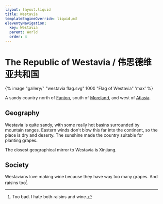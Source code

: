 ```yaml
---
layout: layout.liquid
title: Westavia
templateEngineOverride: liquid,md
eleventyNavigation:
  key: Westavia
  parent: World
  order: 4
---
```


# The Republic of Westavia / 伟思德维亚共和国

{% image "gallery/" "westavia flag.svg" 1000 "Flag of Westavia" 'max' %}

A sandy country north of [Fanton](/world/fanton/), south of [Moreland](/world/moreland/), and west of [Atlasia](/world/atlasia/).

## Geography

Westavia is quite sandy, with some really hot basins surrounded by mountain ranges. Eastern winds don't blow this far into the continent, so the place is dry and deserty. The sunshine made the country suitable for planting grapes.

The closest geographical mirror to Westavia is Xinjiang.

## Society

Westavians love making wine because they have way too many grapes. And raisins too[^1].

[^1]: Too bad. I hate both raisins and wine.
